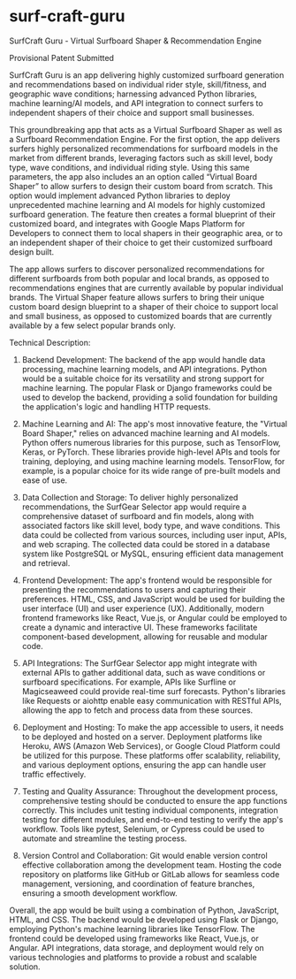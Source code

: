 # surf-craft-guru
SurfCraft Guru - Virtual Surfboard Shaper & Recommendation Engine 

Provisional Patent Submitted 

SurfCraft Guru is an app delivering highly customized surfboard generation and recommendations based on individual rider style, skill/fitness, and geographic wave conditions; harnessing advanced Python libraries, machine learning/AI models, and API integration to connect surfers to independent shapers of their choice and support small businesses. 

This groundbreaking app that acts as a Virtual Surfboard Shaper as well as a Surfboard Recommendation Engine. For the first option, the app delivers surfers highly personalized recommendations for surfboard models in the market from different brands, leveraging factors such as skill level, body type, wave conditions, and individual riding style. Using this same parameters, the app also includes an an option called “Virtual Board Shaper” to allow surfers to design their custom board from scratch. This option would implement advanced Python libraries to deploy unprecedented machine learning and AI models for highly customized surfboard generation. The feature then creates a formal blueprint of their customized board, and integrates with Google Maps Platform for Developers to connect them to local shapers in their geographic area, or to an independent shaper of their choice to get their customized surfboard design built.

The app allows surfers to discover personalized recommendations for different surfboards from both popular and local brands, as opposed to recommendations engines that are currently available by popular individual brands. The Virtual Shaper feature allows surfers to bring their unique custom board design blueprint to a shaper of their choice to support local and small business, as opposed to customized boards that are currently available by a few select popular brands only.

Technical Description:

1. Backend Development:
The backend of the app would handle data processing, machine learning models, and API integrations. Python would be a suitable choice for its versatility and strong support for machine learning. The popular Flask or Django frameworks could be used to develop the backend, providing a solid foundation for building the application's logic and handling HTTP requests.

2. Machine Learning and AI:
   The app's most innovative feature, the "Virtual Board Shaper," relies on advanced machine learning and AI models. Python offers numerous libraries for this purpose, such as TensorFlow, Keras, or PyTorch. These libraries provide high-level APIs and tools for training, deploying, and using machine learning models. TensorFlow, for example, is a popular choice for its wide range of pre-built models and ease of use.

3. Data Collection and Storage:
   To deliver highly personalized recommendations, the SurfGear Selector app would require a comprehensive dataset of surfboard and fin models, along with associated factors like skill level, body type, and wave conditions. This data could be collected from various sources, including user input, APIs, and web scraping. The collected data could be stored in a database system like PostgreSQL or MySQL, ensuring efficient data management and retrieval.

4. Frontend Development:
   The app's frontend would be responsible for presenting the recommendations to users and capturing their preferences. HTML, CSS, and JavaScript would be used for building the user interface (UI) and user experience (UX). Additionally, modern frontend frameworks like React, Vue.js, or Angular could be employed to create a dynamic and interactive UI. These frameworks facilitate component-based development, allowing for reusable and modular code.

5. API Integrations:
   The SurfGear Selector app might integrate with external APIs to gather additional data, such as wave conditions or surfboard specifications. For example, APIs like Surfline or Magicseaweed could provide real-time surf forecasts. Python's libraries like Requests or aiohttp enable easy communication with RESTful APIs, allowing the app to fetch and process data from these sources.

6. Deployment and Hosting:
   To make the app accessible to users, it needs to be deployed and hosted on a server. Deployment platforms like Heroku, AWS (Amazon Web Services), or Google Cloud Platform could be utilized for this purpose. These platforms offer scalability, reliability, and various deployment options, ensuring the app can handle user traffic effectively.

7. Testing and Quality Assurance:
   Throughout the development process, comprehensive testing should be conducted to ensure the app functions correctly. This includes unit testing individual components, integration testing for different modules, and end-to-end testing to verify the app's workflow. Tools like pytest, Selenium, or Cypress could be used to automate and streamline the testing process.

8. Version Control and Collaboration:
   Git would enable version control effective collaboration among the development team. Hosting the code repository on platforms like GitHub or GitLab allows for seamless code management, versioning, and coordination of feature branches, ensuring a smooth development workflow.

Overall, the app would be built using a combination of Python, JavaScript, HTML, and CSS. The backend would be developed using Flask or Django, employing Python's machine learning libraries like TensorFlow. The frontend could be developed using frameworks like React, Vue.js, or Angular. API integrations, data storage, and deployment would rely on various technologies and platforms to provide a robust and scalable solution.

